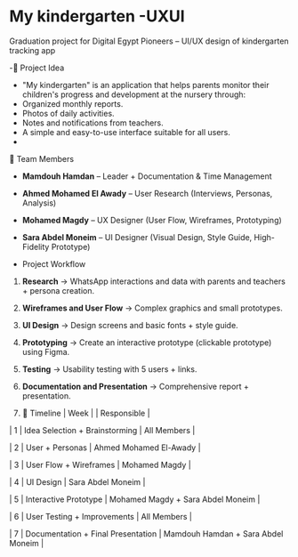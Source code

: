 # My kindergarten -UXUI
Graduation project for Digital Egypt Pioneers – UI/UX design of kindergarten tracking app

-🎯 Project Idea
- "My kindergarten" is an application that helps parents monitor their children's progress and development at the nursery through:
- Organized monthly reports.
- Photos of daily activities.
- Notes and notifications from teachers.
- A simple and easy-to-use interface suitable for all users.
- 
👥 Team Members
- **Mamdouh Hamdan** – Leader + Documentation & Time Management
- **Ahmed Mohamed El Awady** – User Research (Interviews, Personas, Analysis)
- **Mohamed Magdy** – UX Designer (User Flow, Wireframes, Prototyping)
- **Sara Abdel Moneim** – UI Designer (Visual Design, Style Guide, High-Fidelity Prototype)

- Project Workflow
1. **Research** → WhatsApp interactions and data with parents and teachers + persona creation.
2. **Wireframes and User Flow** → Complex graphics and small prototypes.
3. **UI Design** → Design screens and basic fonts + style guide.
4. **Prototyping** → Create an interactive prototype (clickable prototype) using Figma.
5. **Testing** → Usability testing with 5 users + links.
6. **Documentation and Presentation** → Comprehensive report + presentation.

7. 📅 Timeline
| Week | | Responsible |

| 1 | Idea Selection + Brainstorming | All Members |

| 2 | User + Personas | Ahmed Mohamed El-Awady |

| 3 | User Flow + Wireframes | Mohamed Magdy |

| 4 | UI Design | Sara Abdel Moneim |

| 5 | Interactive Prototype | Mohamed Magdy + Sara Abdel Moneim |

| 6 | User Testing + Improvements | All Members |

| 7 | Documentation + Final Presentation | Mamdouh Hamdan + Sara Abdel Moneim |
